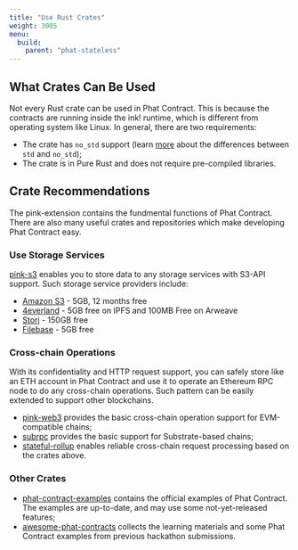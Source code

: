 ```yaml
---
title: "Use Rust Crates"
weight: 3005
menu:
  build:
    parent: "phat-stateless"
---
```


## What Crates Can Be Used

Not every Rust crate can be used in Phat Contract. This is because the contracts are running inside the ink! runtime, which is different from operating system like Linux. In general, there are two requirements:

- The crate has `no_std` support (learn [more](https://docs.rust-embedded.org/book/intro/no-std.html) about the differences between `std` and `no_std`);
- The crate is in Pure Rust and does not require pre-compiled libraries.


## Crate Recommendations

The pink-extension contains the fundmental functions of Phat Contract. There are also many useful crates and repositories which make developing Phat Contract easy.

### Use Storage Services

[pink-s3](https://crates.io/crates/pink-s3) enables you to store data to any storage services with S3-API support. Such storage service providers include:

- [Amazon S3](https://aws.amazon.com/s3/) - 5GB, 12 months free
- [4everland](https://www.4everland.org/bucket/) - 5GB free on IPFS and 100MB Free on Arweave
- [Storj](https://www.storj.io/) - 150GB free
- [Filebase](https://filebase.com/) - 5GB free

### Cross-chain Operations

With its confidentiality and HTTP request support, you can safely store like an ETH account in Phat Contract and use it to operate an Ethereum RPC node to do any cross-chain operations. Such pattern can be easily extended to support other blockchains.

- [pink-web3](https://crates.io/crates/pink-web3) provides the basic cross-chain operation support for EVM-compatible chains;
- [subrpc](https://github.com/Phala-Network/phat-offchain-rollup/tree/sub0-workshop/phat/crates/subrpc) provides the basic support for Substrate-based chains;
- [stateful-rollup](https://github.com/Phala-Network/phat-offchain-rollup/tree/sub0-workshop) enables reliable cross-chain request processing based on the crates above.

### Other Crates

- [phat-contract-examples](https://github.com/Phala-Network/phat-contract-examples) contains the official examples of Phat Contract. The examples are up-to-date, and may use some not-yet-released features;
- [awesome-phat-contracts](https://github.com/Phala-Network/awesome-phat-contracts) collects the learning materials and some Phat Contract examples from previous hackathon submissions.
